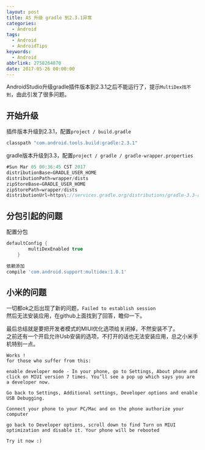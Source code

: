 ```yaml
---
layout: post
title: AS 升级 gradle 到2.3.1异常
categories:
  - Android
tags:
  - Android
  - AndroidTips
keywords:
  - Android
abbrlink: 2758264870
date: 2017-05-26 00:00:00
---
```


AndroidStudio升级gradle插件版本到2.3.1之后不能运行了，提示` MultiDex找不到 `，由此引发了很多问题。

<!--more-->

## 开始升级
插件版本升级到2.3.1，配置`project / build.gradle`

```gradle
classpath "com.android.tools.build:gradle:2.3.1"
```
gradle版本升级到3.3，配置`project / gradle / gradle-wrapper.properties`

```gradle
#Sun Mar 05 00:36:45 CST 2017
distributionBase=GRADLE_USER_HOME
distributionPath=wrapper/dists
zipStoreBase=GRADLE_USER_HOME
zipStorePath=wrapper/dists
distributionUrl=https\://services.gradle.org/distributions/gradle-3.3-all.zip
```

## 分包引起的问题
配置分包
```gradle
defaultConfig {
        multiDexEnabled true
    }
    
依赖添加
compile 'com.android.support:multidex:1.0.1'
```


## 小米的问题
一切都ok之后出现了新的问题，`Failed to establish session`   
然后无法安装应用，在github上面找到了回答，瞻仰一下。  

最后总结就是要把开发者模式的MIUI优化选项给关闭掉，不然安装不了。   
之前还有一个开启允许Usb安装的选项，不打开的话也无法安装应用，总之小米手机特别一点。

```
Works !
for those who suffer from this:

enable developer mode - In your phone, go to Settings, About phone and click on MIUI version 7 times. You’ll see a pop up which says you are a developer now.  
 
Go back to Settings, Additional settings, Developer options and enable USB Debugging.
   
Connect your phone to your PC/Mac and on the phone authorize your computer

go back to Developer options, scroll down to find Turn on MIUI optimization and disable it. Your phone will be rebooted

Try it now :)
```